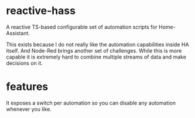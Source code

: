 # reactive-hass

A reactive TS-based configurable set of automation scripts for Home-Assistant.

This exists because I do not really like the automation capabilities inside HA itself. And Node-Red brings another set of challenges. While this is more capable it is extremely hard to combine multiple streams of data and make decisions on it.

# features

It exposes a switch per automation so you can disable any automation whenever you like.

